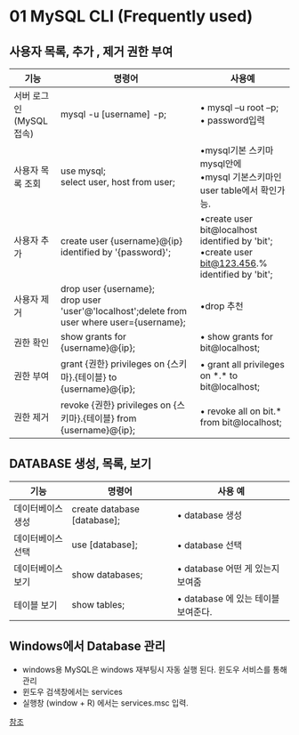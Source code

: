 # 01 MySQL CLI (Frequently used)



## 사용자 목록, 추가 , 제거 권한 부여

| 기능                          | 명령어                                                       | 사용예                                                       |
| ----------------------------- | ------------------------------------------------------------ | ------------------------------------------------------------ |
| 서버 로그인 <br />(MySQL접속) | mysql -u [username] -p;                                      | • mysql –u root –p; <br />• password입력                     |
| 사용자 목록 조회              | use mysql;<br />select user, host from user;                 | •mysql기본 스키마 mysql안에<br />•mysql 기본스키마인 user table에서 확인가능. |
| 사용자 추가                   | create user {username}@{ip} identified by '{password}';      | •create user bit@localhost identified by 'bit';<br />•create user bit@123.456.% identified by 'bit'; |
| 사용자 제거                   | drop user {username};<br />drop user 'user'@'localhost';delete from user where user={username}; | •drop 추천                                                   |
| 권한 확인                     | show grants for {username}@{ip};                             | • show grants for bit@localhost;                             |
| 권한 부여                     | grant {권한} privileges on {스키마}.{테이블} to {username}@{ip}; | • grant all privileges on \*.\* to bit@localhost;            |
| 권한 제거                     | revoke {권한} privileges on {스키마}.{테이블} from {username}@{ip}; | • revoke all on bit.* from bit@localhost;                    |



## DATABASE 생성, 목록, 보기

| 기능              | 명령어                      | 사용 예                             |
| ----------------- | --------------------------- | ----------------------------------- |
| 데이터베이스 생성 | create database [database]; | • database 생성                     |
| 데이터베이스 선택 | use [database];             | • database 선택                     |
| 데이터베이스 보기 | show databases;             | • database 어떤 게 있는지 보여줌    |
| 테이블 보기       | show tables;                | • database 에 있는 테이블 보여준다. |



## Windows에서 Database 관리

* windows용 MySQL은 windows 재부팅시 자동 실행 된다. 윈도우 서비스를 통해 관리
* 윈도우 검색창에서는 services
* 실행창 (window + R) 에서는 services.msc 입력.

[참조](https://minhee0327.gitbook.io/mini-til/undefined/untitled)